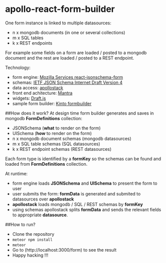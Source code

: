 # apollo-react-form-builder

One form instance is linked to multiple datasources:
- n x mongodb documents (in one or several collections)
- m x SQL tables
- k x REST endpoints

For example some fields on a form are loaded / posted to a mongodb document and the rest are loaded / posted to a REST endpoint.

Technology:
- form engine: [Mozilla Services react-jsonschema-form](https://github.com/mozilla-services/react-jsonschema-form)
- schemas: [IETF JSON Schema Internet Draft Version 4](http://json-schema.org/documentation.html)
- data access: [apollostack](https://github.com/apollostack/apollo)
- front end achitecture: [Mantra](https://github.com/kadirahq/mantra)
- widgets: [Draft.js](https://facebook.github.io/draft-js/)
- sample form builder: [Kinto formbuilder](https://github.com/Kinto/formbuilder)

##How does it work?
At design time form builder generates and saves in mongodb **FormDefinitions** collection:
- JSONSchema (**what** to render on the form)
- UISchema (**how** to render on the form)
- n x mongodb document schemas (mongodb datasources)
- m x SQL table schemas (SQL datasources)
- k x REST endpoint schemas (REST datasources)

Each form type is identified by a **formKey** so the schemas can be found and loaded from **FormDefinitions** collection.

At runtime:
- form engine loads **JSONSchema** and **UISchema** to present the form to user
- user submits the form: **formData** is generated and submited to datasources over **apollostack**
- **apollostack** loads mongodb / SQL / REST schemas by **formKey**
- using schemas apollostack splits **formData** and sends the relevant fields to appropriate **datasource**.

##How to run?
- Clone the repository
- `meteor npm install`
- `meteor` 
- Go to (http://localhost:3000/form) to see the result 
- Happy hacking !!!
